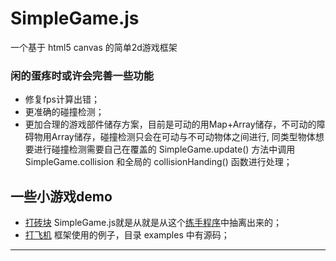 # SimpleGame.js
一个基于 html5 canvas 的简单2d游戏框架
### 闲的蛋疼时或许会完善一些功能
* 修复fps计算出错；
* 更准确的碰撞检测；
* 更加合理的游戏部件储存方案，目前是可动的用Map+Array储存，不可动的障碍物用Array储存，碰撞检测只会在可动与不可动物体之间进行, 同类型物体想要进行碰撞检测需要自己在覆盖的 SimpleGame.update() 方法中调用 SimpleGame.collision 和全局的 collisionHanding() 函数进行处理；

## 一些小游戏demo
* [打砖块](https://zjlian.github.io/Break-The-Blocks/app.html) SimpleGame.js就是从就是从这个[练手程序](https://github.com/zjlian/Break-The-Blocks)中抽离出来的；
* [打飞机](https://zjlian.github.io/SimpleGame.js/examples/Pixel%20Fighter/app.html) 框架使用的例子，目录 examples 中有源码；
***
